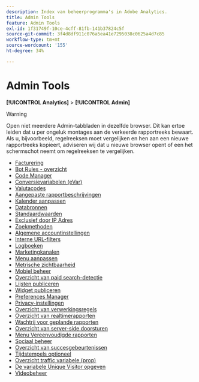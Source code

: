 ```yaml
---
description: Index van beheerprogramma's in Adobe Analytics.
title: Admin Tools
feature: Admin Tools
exl-id: 1f31749f-10ce-4cff-81fb-141b37824c5f
source-git-commit: 3f4d8df911c076a5ea41e7295038c0625a4d7c85
workflow-type: tm+mt
source-wordcount: '155'
ht-degree: 34%

---
```


# Admin Tools

**[!UICONTROL Analytics]** > **[!UICONTROL Admin]**

>[!WARNING]
>
>Open niet meerdere Admin-tabbladen in dezelfde browser. Dit kan ertoe leiden dat u per ongeluk montages aan de verkeerde rapportreeks bewaart. Als u, bijvoorbeeld, regelreeksen moet vergelijken en hen aan een nieuwe rapportreeks kopieert, adviseren wij dat u nieuwe browser opent of een het schermschot neemt om regelreeksen te vergelijken.

+ [Facturering](billing-admin.md)
+ [Bot Rules - overzicht](bot-removal/bot-rules.md)
+ [Code Manager](code-manager-admin.md)
+ [Conversievariabelen (eVar)](conversion-var-admin/conversion-var-admin.md)
+ [Valutacodes](currency.md)
+ [Aangepaste rapportbeschrijvingen](custom-desc-admin.md)
+ [Kalender aanpassen](custom-calendar.md)
+ [Databronnen](data-sources.md)
+ [Standaardwaarden](default-metrics.md)
+ [Exclusief door IP Adres](exclude-ip.md)
+ [Zoekmethoden](finding-methods.md)
+ [Algemene accountinstellingen](general-acct-settings-admin.md)
+ [Interne URL-filters](internal-url-filter-admin.md)
+ [Logboeken](logs.md)
+ [Marketingkanalen](marketing-channels-admin.md)
+ [Menu aanpassen](customize-menus.md)
+ [Metrische zichtbaarheid](metric-visibility.md)
+ [Mobiel beheer](mobile-management.md)
+ [Overzicht van paid search-detectie](paid-search-detection/paid-search-detection.md)
+ [Lijsten publiceren](publishing-list.md)
+ [Widget publiceren](publishing-widgets-admin.md)
+ [Preferences Manager](preferences-manager.md)
+ [Privacy-instellingen](privacy-settings.md)
+ [Overzicht van verwerkingsregels](c-processing-rules/processing-rules.md)
+ [Overzicht van realtimerapporten](realtime/realtime.md)
+ [Wachtrij voor geplande rapporten](scheduled-reports-admin.md)
+ [Overzicht van server-side doorsturen](c-server-side-forwarding/ssf.md)
+ [Menu Vereenvoudigde rapporten](t-simplified-menu.md)
+ [Sociaal beheer](social-management.md)
+ [Overzicht van succesgebeurtenissen](c-success-events/success-event.md)
+ [Tijdstempels optioneel](timestamp-optional.md)
+ [Overzicht traffic variabele (prop)](c-traffic-variables/traffic-var.md)
+ [De variabele Unique Visitor opgeven](unique-visitor-variable-admin/t-unique-visitor-variable.md)
+ [Videobeheer](video-management.md)
